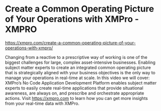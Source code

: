 # Create a Common Operating Picture of Your Operations with XMPro - XMPRO

https://xmpro.com/create-a-common-operating-picture-of-your-operations-with-xmpro/


Changing from a reactive to a prescriptive way of working is one of the biggest challenges for large, complex asset-intensive businesses. Enabling subject matter experts to create an integrated common operating picture that is strategically aligned with your business objectives is the only way to manage your operations in real-time at scale. 
In this video we will cover: 
XMPro’s No Code Application Development Platform enables subject matter experts to easily create real-time applications that provide situational awareness, are always on, and prescribe and orchestrate appropriate actions. Visit https://xmpro.com to learn how you can get more insights from your real-time data with XMPro.